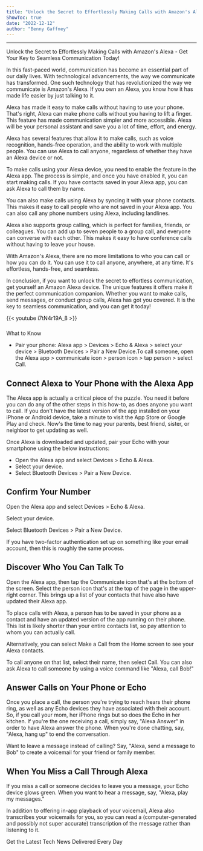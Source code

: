 ```yaml
---
title: "Unlock the Secret to Effortlessly Making Calls with Amazon's Alexa - Get Your Key to Seamless Communication Today!"
ShowToc: true 
date: "2022-12-12"
author: "Benny Gaffney"
---
```

*****
Unlock the Secret to Effortlessly Making Calls with Amazon's Alexa - Get Your Key to Seamless Communication Today!

In this fast-paced world, communication has become an essential part of our daily lives. With technological advancements, the way we communicate has transformed. One such technology that has revolutionized the way we communicate is Amazon's Alexa. If you own an Alexa, you know how it has made life easier by just talking to it.

Alexa has made it easy to make calls without having to use your phone. That's right, Alexa can make phone calls without you having to lift a finger. This feature has made communication simpler and more accessible. Alexa will be your personal assistant and save you a lot of time, effort, and energy.

Alexa has several features that allow it to make calls, such as voice recognition, hands-free operation, and the ability to work with multiple people. You can use Alexa to call anyone, regardless of whether they have an Alexa device or not.

To make calls using your Alexa device, you need to enable the feature in the Alexa app. The process is simple, and once you have enabled it, you can start making calls. If you have contacts saved in your Alexa app, you can ask Alexa to call them by name.

You can also make calls using Alexa by syncing it with your phone contacts. This makes it easy to call people who are not saved in your Alexa app. You can also call any phone numbers using Alexa, including landlines.

Alexa also supports group calling, which is perfect for families, friends, or colleagues. You can add up to seven people to a group call, and everyone can converse with each other. This makes it easy to have conference calls without having to leave your house.

With Amazon's Alexa, there are no more limitations to who you can call or how you can do it. You can use it to call anyone, anywhere, at any time. It's effortless, hands-free, and seamless.

In conclusion, if you want to unlock the secret to effortless communication, get yourself an Amazon Alexa device. The unique features it offers make it the perfect communication companion. Whether you want to make calls, send messages, or conduct group calls, Alexa has got you covered. It is the key to seamless communication, and you can get it today!

{{< youtube i7tN4r19A_8 >}} 



### 
What to Know
 
- Pair your phone: Alexa app > Devices > Echo & Alexa > select your device > Bluetooth Devices > Pair a New Device.To call someone, open the Alexa app > communicate icon > person icon > tap person > select Call.

 
##   Connect Alexa to Your Phone with the Alexa App  
 

The Alexa app is actually a critical piece of the puzzle. You need it before you can do any of the other steps in this how-to, as does anyone you want to call. If you don't have the latest version of the app installed on your iPhone or Android device, take a minute to visit the App Store or Google Play and check. Now's the time to nag your parents, best friend, sister, or neighbor to get updating as well.

 

Once Alexa is downloaded and updated, pair your Echo with your smartphone using the below instructions:

 
- Open the Alexa app and select Devices > Echo & Alexa.
 - Select your device.
 - Select Bluetooth Devices > Pair a New Device.

 
##   Confirm Your Number  
 

Open the Alexa app and select Devices > Echo & Alexa.

 

Select your device.

 

Select Bluetooth Devices > Pair a New Device.

 

If you have two-factor authentication set up on something like your email account, then this is roughly the same process.

 
##   Discover Who You Can Talk To  
 

Open the Alexa app, then tap the Communicate icon that's at the bottom of the screen. Select the person icon that's at the top of the page in the upper-right corner. This brings up a list of your contacts that have also have updated their Alexa app.

 

To place calls with Alexa, a person has to be saved in your phone as a contact and have an updated version of the app running on their phone. This list is likely shorter than your entire contacts list, so pay attention to whom you can actually call.

 
Alternatively, you can select Make a Call from the Home screen to see your Alexa contacts.
 

To call anyone on that list, select their name, then select Call. You can also ask Alexa to call someone by using a voice command like "Alexa, call Bob!"

 
##   Answer Calls on Your Phone or Echo  
 

Once you place a call, the person you're trying to reach hears their phone ring, as well as any Echo devices they have associated with their account. So, if you call your mom, her iPhone rings but so does the Echo in her kitchen. If you're the one receiving a call, simply say, "Alexa Answer" in order to have Alexa answer the phone. When you're done chatting, say, "Alexa, hang up" to end the conversation.

 

Want to leave a message instead of calling? Say, "Alexa, send a message to Bob" to create a voicemail for your friend or family member.

 
##   When You Miss a Call Through Alexa  
 

If you miss a call or someone decides to leave you a message, your Echo device glows green. When you want to hear a message, say, "Alexa, play my messages."

 

In addition to offering in-app playback of your voicemail, Alexa also transcribes your voicemails for you, so you can read a (computer-generated and possibly not super accurate) transcription of the message rather than listening to it.

 

Get the Latest Tech News Delivered Every Day




